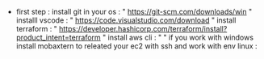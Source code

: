 - first step :
    install git in your os : " https://git-scm.com/downloads/win "
    installl vscode : " https://code.visualstudio.com/download "
    install terraform : " https://developer.hashicorp.com/terraform/install?product_intent=terraform "
    install aws cli : "  "
    if you work with windows install mobaxtern to releated your ec2 with ssh and work with env linux : 